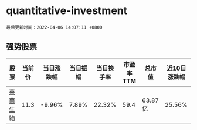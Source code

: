 # quantitative-investment

`最后更新时间：2022-04-06 14:07:11 +0800`

## 强势股票

|股票|当前价|当日涨跌幅|当日振幅|当日换手率|市盈率TTM|总市值|近10日涨跌幅|
|----|----|----|----|----|----|----|----|
|[莱茵生物](https://xueqiu.com/S/SZ002166)|11.3|-9.96%|7.89%|22.32%|59.4|63.87亿|25.56%|
